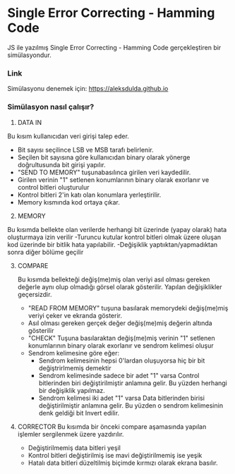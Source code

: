 # Single Error Correcting - Hamming Code

JS ile yazılmış Single Error Correcting - Hamming Code gerçekleştiren bir simülasyondur.


### Link
Simülasyonu denemek için: https://aleksdulda.github.io

### Simülasyon nasıl çalışır?

1) DATA IN

  Bu kısım kullanıcıdan veri girişi talep eder. 
  - Bit sayısı seçilince LSB ve MSB tarafı belirlenir.
  - Seçilen bit sayısına göre kullanıcıdan binary olarak yönerge doğrultusunda bit girişi yapılır. 
  - "SEND TO MEMORY" tuşunabasılınca girilen veri kaydedilir.
  - Girilen verinin "1" setlenen konumlarının binary olarak exorlanır ve control bitleri oluşturulur
  - Kontrol bitleri 2'in katı olan konumlara yerleştirilir.
  - Memory kısmında kod ortaya çıkar.

2) MEMORY

  Bu kısımda bellekte olan verilerde herhangi bit üzerinde (yapay olarak) hata oluşturmaya izin verilir
   -Turuncu kutular kontrol bitleri olmak üzere oluşan kod üzerinde bir bitlik hata yapılabilir.
   -Değişiklik yaptııktan/yapmadıktan sonra diğer bölüme geçilir

3) COMPARE

   Bu kısımda bellekteği değiş(me)miş olan veriyi asıl olması gereken değerle aynı olup olmadığı görsel olarak gösterilir. Yapılan değişiklikler geçersizdir.
   - "READ FROM MEMORY" tuşuna basılarak memorydeki değiş(me)miş veriyi çeker ve ekranda gösterir.
   -  Asıl olması gereken gerçek değer değiş(me)miş değerin altında gösterilir
   -  "CHECK" Tuşuna basılaraktan değiş(me)miş verinin "1" setlenen konumlarının binary olarak exorlanır ve sendrom kelimesi oluşur
   -  Sendrom kelimesine göre eğer:
      * Sendrom kelimesinin hepsi 0'lardan oluşuyorsa hiç bir bit değiştrirlmemiş demektir
      * Sendrom kelimesinde sadece bir adet "1" varsa Control bitlerinden biri değiştirilmiştir anlamına gelir. Bu yüzden herhangi bir değişiklik yapılmaz.
      * Sendrom kelimesi iki adet "1" varsa Data bitlerinden birisi değiştirilmiştir anlamına gelir. Bu yüzden o sendrom kelimesinin denk geldiği bit Invert edilir.


4) CORRECTOR
  Bu kısımda bir önceki compare aşamasında yapılan işlemler sergilenmek üzere yazdırılır.
   - Değiştirilmemiş data bitleri yeşil
   - Kontrol bitleri değiştirilmiş ise mavi değiştirilmemiş ise yeşik
   - Hatalı data bitleri düzeltilmiş biçimde kırmızı
  olarak ekrana basılır.



